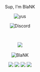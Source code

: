 <div align="center">Sup, I'm BlaNK</div>
<p align="center"> <img src="https://komarev.com/ghpvc/?username=BlaNKtext" alt="yus"/> </p>

<p align="center"> <img src="https://discord.c99.nl/widget/theme-1/754477506660139040.png" alt="Discord"/> </p>
<br/>
<p align="center">
  <img align="center" src="https://github-readme-stats.vercel.app/api/top-langs/?username=BlaNKtext&count_private=true&show_icons=true&theme=tokyonight&hide_border&layout=compact"/>
  <br>
  <br>
  <img align="center" src="https://github-readme-stats.vercel.app/api?username=BlaNKtext&count_private=true&show_icons=true&theme=tokyonight&hide_border&line_height=21" alt='BlaNK' github stats"/>
  <p align="center">
<img src="https://img.shields.io/badge/Node.JS-black?style=for-the-badge&logo=node.js">
<img src="https://img.shields.io/badge/-HTML5-black?style=for-the-badge&logo=HTML5"/>
<img src="https://img.shields.io/badge/CSS-black?style=for-the-badge&logo=css3&logoColor=#1572B6"/>
<img src="https://img.shields.io/badge/Javascript-black?style=for-the-badge&logo=javascript"/>
   <p/>
